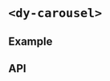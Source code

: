 # `<dy-carousel>`

## Example

<gbp-example
  name="dy-carousel"
  props='{"style": "width: 100%; color: white;", "data": [{"link": "/", "img": "https://picsum.photos/400/300?grayscale", "title": "Title 1", "description": "This is description section 1"}, {"link": "/", "img": "https://picsum.photos/400/301?grayscale", "title": "Title 2", "description": "This is description section 2"}]}'
  src="https://jspm.dev/duoyun-ui/elements/carousel"></gbp-example>

## API

<gbp-api src="/src/elements/carousel.ts"></gbp-api>
